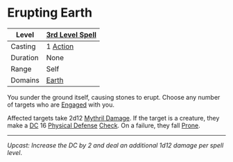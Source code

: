 # Erupting Earth

| Level    | [3rd Level Spell](3rd%20Level%20Spells.md)                            |
| -------- | --------------------------------------------------------------------- |
| Casting  | 1 [Action](../../../../Game%20Procedures/Core%20Procedures/Action.md) |
| Duration | None                                                                  |
| Range    | Self                                                                  |
| Domains  | [Earth](../../Spell%20Domains/Earth.md)                               |

You sunder the ground itself, causing stones to erupt. Choose any number of targets who are [Engaged](../../../../Game%20Procedures/Conditions/Engaged.md) with you.

Affected targets take 2d12 [Mythril Damage](../../../../Game%20Procedures/Combat/Damage%20Types/Mythril%20Damage.md). If the target is a creature, they make a [DC](../../../../Game%20Procedures/Core%20Procedures/DC.md) 16 [Physical Defense](../../../../Player%20Characters/Derived%20Statistics/Physical%20Defense.md) [Check](../../../../Game%20Procedures/Core%20Procedures/Check.md). On a failure, they fall [Prone](../../../../Game%20Procedures/Conditions/Prone.md).

---
*Upcast: Increase the DC by 2 and deal an additional 1d12 damage per spell level*.
